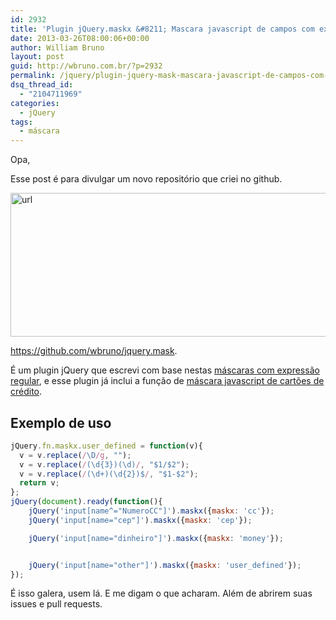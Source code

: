 ```yaml
---
id: 2932
title: 'Plugin jQuery.maskx &#8211; Mascara javascript de campos com expressão regular &#8211; regex'
date: 2013-03-26T08:00:06+00:00
author: William Bruno
layout: post
guid: http://wbruno.com.br/?p=2932
permalink: /jquery/plugin-jquery-mask-mascara-javascript-de-campos-com-expressao-regular-regex/
dsq_thread_id:
  - "2104711969"
categories:
  - jQuery
tags:
  - máscara
---
```

Opa,

Esse post é para divulgar um novo repositório que criei no github.

[<img src="/wp-content/uploads/2013/03/url.png" alt="url" width="580" height="230" class="aligncenter size-full wp-image-2933" srcset="/wp-content/uploads/2013/03/url.png 580w, /wp-content/uploads/2013/03/url-300x118.png 300w" sizes="(max-width: 580px) 100vw, 580px" />](/wp-content/uploads/2013/03/url.png)

<a href="https://github.com/wbruno/jquery.mask" rel="external nofollow" target="_blank">https://github.com/wbruno/jquery.mask</a>.

É um plugin jQuery que escrevi com base nestas [máscaras com expressão regular](https://wbruno.com.br/expressao-regular/diversas-mascaras-com-er/), e esse plugin já inclui a função de [máscara javascript de cartões de crédito](https://wbruno.com.br/expressao-regular/mascara-cartao-de-credito-com-javascript-e-expressao-regular-regex/).

## Exemplo de uso

``` js
jQuery.fn.maskx.user_defined = function(v){
  v = v.replace(/\D/g, "");
  v = v.replace(/(\d{3})(\d)/, "$1/$2");
  v = v.replace(/(\d+)(\d{2})$/, "$1-$2");
  return v;
};
jQuery(document).ready(function(){
    jQuery('input[name^="NumeroCC"]').maskx({maskx: 'cc'});
    jQuery('input[name="cep"]').maskx({maskx: 'cep'});

    jQuery('input[name="dinheiro"]').maskx({maskx: 'money'});


    jQuery('input[name="other"]').maskx({maskx: 'user_defined'});
});
```

É isso galera, usem lá. E me digam o que acharam. Além de abrirem suas issues e pull requests.
